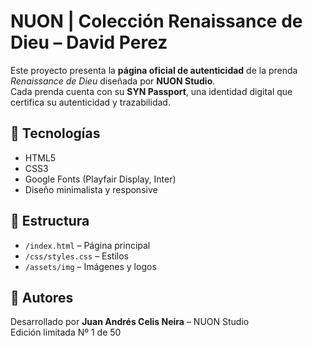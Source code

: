 # NUON | Colección Renaissance de Dieu – David Perez

Este proyecto presenta la **página oficial de autenticidad** de la prenda *Renaissance de Dieu* diseñada por **NUON Studio**.  
Cada prenda cuenta con su **SYN Passport**, una identidad digital que certifica su autenticidad y trazabilidad.

## 🧩 Tecnologías
- HTML5
- CSS3
- Google Fonts (Playfair Display, Inter)
- Diseño minimalista y responsive

## 🚀 Estructura
- `/index.html` – Página principal
- `/css/styles.css` – Estilos
- `/assets/img` – Imágenes y logos

## 🪪 Autores
Desarrollado por **Juan Andrés Celis Neira** – NUON Studio  
Edición limitada Nº 1 de 50
